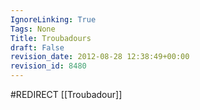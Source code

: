 ```yaml
---
IgnoreLinking: True
Tags: None
Title: Troubadours
draft: False
revision_date: 2012-08-28 12:38:49+00:00
revision_id: 8480
---
```


#REDIRECT [[Troubadour]]